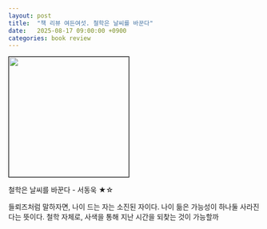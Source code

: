 ```yaml
---
layout: post
title:  "책 리뷰 여든여섯. 철학은 날씨를 바꾼다"
date:   2025-08-17 09:00:00 +0900
categories: book review
---
```

<img width=240px style="border:1px solid black;" src="https://contents.kyobobook.co.kr/sih/fit-in/458x0/pdt/9788934971351.jpg">  
  
철학은 날씨를 바꾼다 - 서동욱 ★☆  
  
들뢰즈처럼 말하자면, 나이 드는 자는 소진된 자이다. 나이 듦은 가능성이 하나둘 사라진다는 뜻이다. 철학 자체로, 사색을 통해 지난 시간을 되찾는 것이 가능할까  
